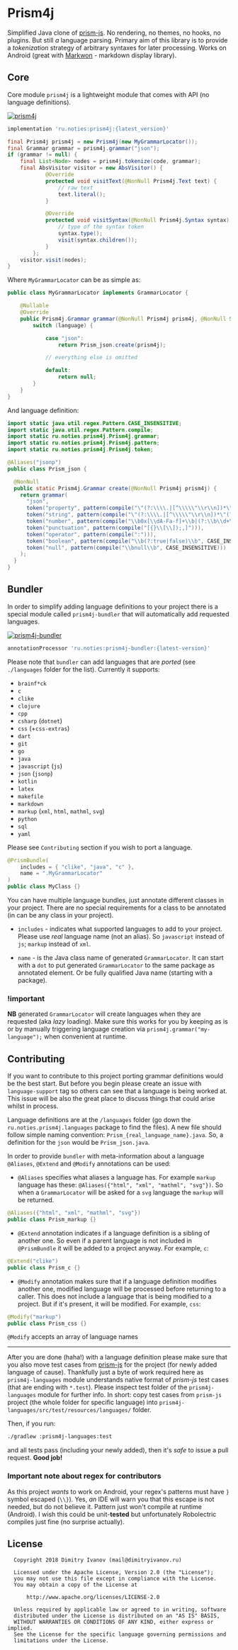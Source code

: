 # Prism4j

Simplified Java clone of [prism-js](https://github.com/PrismJS/prism). No rendering, no themes,
no hooks, no plugins. But still _a_ language parsing. Primary aim of this library is to provide a _tokenization_ strategy of arbitrary syntaxes for later processing. Works on Android (great with [Markwon](https://github.com/noties/Markwon) - markdown display library). 

## Core

Core module `prism4j` is a lightweight module that comes with API (no language definitions).

[![prism4j](https://img.shields.io/maven-central/v/ru.noties/prism4j.svg?label=prism4j)](http://search.maven.org/#search|ga|1|g%3A%22ru.noties%22%20AND%20a%3A%22prism4j%22)

```groovy
implementation 'ru.noties:prism4j:{latest_version}'
```

```java
final Prism4j prism4j = new Prism4j(new MyGrammarLocator());
final Grammar grammar = prism4j.grammar("json");
if (grammar != null) {
    final List<Node> nodes = prism4j.tokenize(code, grammar);
    final AbsVisitor visitor = new AbsVisitor() {
            @Override
            protected void visitText(@NonNull Prism4j.Text text) {
                // raw text
                text.literal();
            }

            @Override
            protected void visitSyntax(@NonNull Prism4j.Syntax syntax) {
                // type of the syntax token
                syntax.type();
                visit(syntax.children());
            }
        };
    visitor.visit(nodes);
}
```

Where `MyGrammarLocator` can be as simple as:

```java
public class MyGrammarLocator implements GrammarLocator {

    @Nullable
    @Override
    public Prism4j.Grammar grammar(@NonNull Prism4j prism4j, @NonNull String language) {
        switch (language) {

            case "json":
                return Prism_json.create(prism4j);

            // everything else is omitted

            default:
                return null;
        }
    }
}
```

And language definition:

```java
import static java.util.regex.Pattern.CASE_INSENSITIVE;
import static java.util.regex.Pattern.compile;
import static ru.noties.prism4j.Prism4j.grammar;
import static ru.noties.prism4j.Prism4j.pattern;
import static ru.noties.prism4j.Prism4j.token;

@Aliases("jsonp")
public class Prism_json {

  @NonNull
  public static Prism4j.Grammar create(@NonNull Prism4j prism4j) {
    return grammar(
      "json",
      token("property", pattern(compile("\"(?:\\\\.|[^\\\\\"\\r\\n])*\"(?=\\s*:)", CASE_INSENSITIVE))),
      token("string", pattern(compile("\"(?:\\\\.|[^\\\\\"\\r\\n])*\"(?!\\s*:)"), false, true)),
      token("number", pattern(compile("\\b0x[\\dA-Fa-f]+\\b|(?:\\b\\d+\\.?\\d*|\\B\\.\\d+)(?:[Ee][+-]?\\d+)?"))),
      token("punctuation", pattern(compile("[{}\\[\\]);,]"))),
      token("operator", pattern(compile(":"))),
      token("boolean", pattern(compile("\\b(?:true|false)\\b", CASE_INSENSITIVE))),
      token("null", pattern(compile("\\bnull\\b", CASE_INSENSITIVE)))
    );
  }
}
```

## Bundler

In order to simplify adding language definitions to your project there is a special module
called `prism4j-bundler` that will automatically add requested languages.

[![prism4j-bundler](https://img.shields.io/maven-central/v/ru.noties/prism4j-bundler.svg?label=prism4j-bundler)](http://search.maven.org/#search|ga|1|g%3A%22ru.noties%22%20AND%20a%3A%22prism4j-bundler%22)

```groovy
annotationProcessor 'ru.noties:prism4j-bundler:{latest-version}'
```

Please note that `bundler` can add languages that are _ported_ (see `./languages` folder for the list).
Currently it supports:
* `brainf*ck`
* `c`
* `clike`
* `clojure`
* `cpp`
* `csharp` (`dotnet`)
* `css` (+`css-extras`)
* `dart`
* `git`
* `go`
* `java`
* `javascript` (`js`)
* `json` (`jsonp`)
* `kotlin`
* `latex`
* `makefile`
* `markdown`
* `markup` (`xml`, `html`, `mathml`, `svg`)
* `python`
* `sql`
* `yaml`

Please see `Contributing` section if you wish to port a language.

```java
@PrismBundle(
    includes = { "clike", "java", "c" },
    name = ".MyGrammarLocator"
)
public class MyClass {}
```

You can have multiple language bundles, just annotate different classes in your project. There are
no special requirements for a class to be annotated (in can be any class in your project).

* `includes` - indicates what supported languages to add to your project. Please use _real_
language name (not an alias). So `javascript` instead of `js`; `markup` instead of `xml`.

* `name` - is the Java class name of generated `GrammarLocator`. It can start with a `dot` to
 put generated `GrammarLocator` to the same package as annotated element. Or be fully qualified Java name (starting with a package).

### !important
**NB** generated `GrammarLocator` will create languages when they are requested (aka _lazy_ loading). Make sure this works for you by keeping as is or by manually triggering language creation via `prism4j.grammar("my-language");` when convenient at runtime.

## Contributing

If you want to contribute to this project porting grammar definitions would be the best start.
But before you begin please create an issue with `language-support` tag so others can see that
a language is being worked at. This issue will be also the great place to discuss things that
could arise whilst in process.

Language definitions are at the `/languages` folder (go down the `ru.noties.prism4j.languages`
package to find the files). A new file should follow simple naming convention:
`Prism_{real_language_name}.java`. So, a definition for the `json` would be `Prism_json.java`.

In order to provide `bundler` with meta-information about a language `@Aliases`, `@Extend`
and `@Modify` annotations can be used:

* `@Aliases` specifies what aliases a language has. For example `markup` language has
these: `@Aliases({"html", "xml", "mathml", "svg"})`. So when a `GrammarLocator` will be
asked for a `svg` language the `markup` will be returned.
```java
@Aliases({"html", "xml", "mathml", "svg"})
public class Prism_markup {}
```

* `@Extend` annotation indicates if a language definition is a sibling of another one.
So even if a parent language is not included in `@PrismBundle` it will be added to a project
anyway. For example, `c`:

```java
@Extend("clike")
public class Prism_c {}
```

* `@Modify` annotation makes sure that if a language definition modifies another one,
modified language will be processed before returning to a caller. This does not include a
language that is being modified to a project. But if it's present, it will be modified.
For example, `css`:

```java
@Modify("markup")
public class Prism_css {}
```

`@Modify` accepts an array of language names

---

After you are done (haha!) with a language definition please make sure that you also move
test cases from [prism-js](https://github.com/PrismJS/prism) for the project (for newly added
language of cause). Thankfully just a byte of work required here as `prism4j-languages` module
understands native format of _prism-js_ test cases (that are ending with `*.test`).
Please inspect test folder of the `prism4j-languages` module for further info. In short: copy test cases from `prism-js` project (the whole folder for specific language) into `prism4j-languages/src/test/resources/languages/` folder. 

Then, if you run:
```bash
./gradlew :prism4j-languages:test
```

and all tests pass (including your newly added), then it's _safe_ to issue a pull request. **Good job!**

### Important note about regex for contributors

As this project _wants_ to work on Android, your regex's patterns must have `}` symbol escaped (`\\}`). Yes, _an_ IDE will warn you that this escape is not needed, but do not believe it. Pattern just won't compile at runtime (Android). I wish this could be unit-**tested** but unfortunately Robolectric compiles just fine (no surprise actually).



## License

```
  Copyright 2018 Dimitry Ivanov (mail@dimitryivanov.ru)

  Licensed under the Apache License, Version 2.0 (the "License");
  you may not use this file except in compliance with the License.
  You may obtain a copy of the License at

      http://www.apache.org/licenses/LICENSE-2.0

  Unless required by applicable law or agreed to in writing, software
  distributed under the License is distributed on an "AS IS" BASIS,
  WITHOUT WARRANTIES OR CONDITIONS OF ANY KIND, either express or implied.
  See the License for the specific language governing permissions and
  limitations under the License.
```
